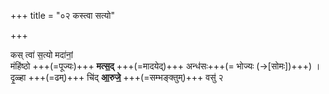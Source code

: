 +++
title = "०२ कस्त्वा सत्यो"

+++

कस् त्वा॑ स॒त्यो मदा॑नां॒  
मंहि॑ष्ठो +++(=पूज्यः)+++ **मत्स॒द्** +++(=मादयेद्)+++ अन्ध॑सः+++(= भोज्यः (→[सोमः])+++) ।  
दृ॒ळ्हा +++(=ढम्)+++ चि॑द् **आ॒रुजे॒** +++(=सम्भङ्क्तुम्)+++ वसु॑ २

